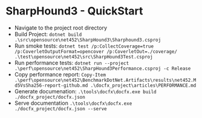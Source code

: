 # SharpHound3 - QuickStart

* Navigate to the project root directory
* Build Project: `dotnet build .\src\opensource\net452\SharpHound3\Sharphound3.csproj`
* Run smoke tests: `dotnet test /p:CollectCoverage=true /p:CoverletOutputFormat=opencover /p:CoverletOut=./coverage/ .\test\opensource\net452\src\SharpHound3Test.csproj`
* Run performance tests: `dotnet run --project .\perf\opensource\net452\SharpHound3Performance.csproj -c Release`
* Copy performance report: `Copy-Item .\perf\opensource\net452\BenchmarkDotNet.Artifacts\results\net452.Md5VsSha256-report-github.md .\docfx_project\articles\PERFORMANCE.md`
* Generate documenation: `.\tools\docfx\docfx.exe build ./docfx_project/docfx.json`
* Serve documentation `.\tools\docfx\docfx.exe ./docfx_project/docfx.json --serve`